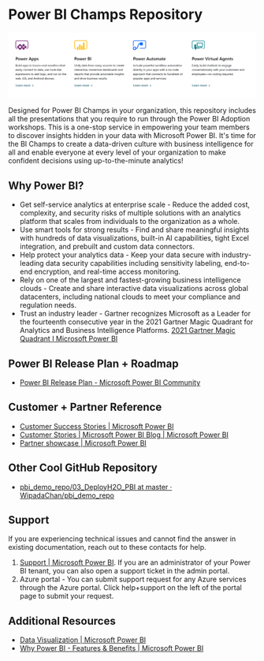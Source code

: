# Power BI Champs Repository

![Power Platform Offerings](/IMG/4Power.png)

Designed for Power BI Champs in your organization, this repository includes all the presentations that you require to run through the Power BI Adoption workshops. This is a one-stop service in empowering your team members to discover insights hidden in your data with Microsoft Power BI. It's time for the BI Champs to create a data-driven culture with business intelligence for all and enable everyone at every level of your organization to make confident decisions using up-to-the-minute analytics!

## Why Power BI?

* Get self-service analytics at enterprise scale - Reduce the added cost, complexity, and security risks of multiple solutions with an analytics platform that scales from individuals to the organization as a whole.
* Use smart tools for strong results - Find and share meaningful insights with hundreds of data visualizations, built-in AI capabilities, tight Excel integration, and prebuilt and custom data connectors.
* Help protect your analytics data - Keep your data secure with industry-leading data security capabilities including sensitivity labeling, end-to-end encryption, and real-time access monitoring.
* Rely on one of the largest and fastest-growing business intelligence clouds - Create and share interactive data visualizations across global datacenters, including national clouds to meet your compliance and regulation needs.
* Trust an industry leader - Gartner recognizes Microsoft as a Leader for the fourteenth consecutive year in the 2021 Gartner Magic Quadrant for Analytics and Business Intelligence Platforms. [2021 Gartner Magic Quadrant I Microsoft Power BI](https://info.microsoft.com/ww-Landing-2021-Gartner-MQ-for-Analytics-and-Business-Intelligence-Power-BI.html?LCID=EN-US)

## Power BI Release Plan + Roadmap

* [Power BI Release Plan - Microsoft Power BI Community](https://community.powerbi.com/t5/Data-Stories-Gallery/Power-BI-Release-Plan/m-p/930557)

## Customer + Partner Reference

* [Customer Success Stories | Microsoft Power BI](https://powerbi.microsoft.com/en-us/customer-showcase/)
* [Customer Stories | Microsoft Power BI Blog | Microsoft Power BI](https://powerbi.microsoft.com/en-us/blog/tag/customer-stories/)
* [Partner showcase | Microsoft Power BI](https://powerbi.microsoft.com/en-us/partner-showcase/)

## Other Cool GitHub Repository

* [pbi_demo_repo/03_DeployH2O_PBI at master · WipadaChan/pbi_demo_repo](https://github.com/WipadaChan/pbi_demo_repo/tree/master/03_DeployH2O_PBI)

## Support

If you are experiencing technical issues and cannot find the answer in existing documentation, reach out to these contacts for help.

1. [Support | Microsoft Power BI](https://powerbi.microsoft.com/en-us/support/). If you are an administrator of your Power BI tenant, you can also open a support ticket in the admin portal.
2. Azure portal - You can submit support request for any Azure services through the Azure portal. Click help+support on the left of the portal page to submit your request.

## Additional Resources

* [Data Visualization | Microsoft Power BI](https://powerbi.microsoft.com/en-us/)
* [Why Power BI - Features & Benefits | Microsoft Power BI](https://powerbi.microsoft.com/en-us/why-power-bi/)
